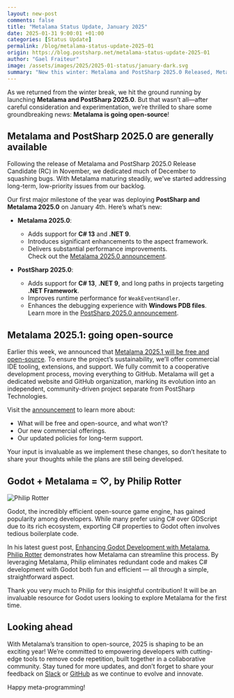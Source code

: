 ```yaml
---
layout: new-post
comments: false
title: "Metalama Status Update, January 2025"
date: 2025-01-31 9:00:01 +01:00
categories: [Status Update]
permalink: /blog/metalama-status-update-2025-01
origin: https://blog.postsharp.net/metalama-status-update-2025-01
author: "Gael Fraiteur"
image: /assets/images/2025/2025-01-status/january-dark.svg
summary: "New this winter: Metalama and PostSharp 2025.0 Released, Metalama Goes Open-Source!"
---
```


As we returned from the winter break, we hit the ground running by launching **Metalama and PostSharp 2025.0**. But that wasn’t all—after careful consideration and experimentation, we’re thrilled to share some groundbreaking news: **Metalama is going open-source**!  

## Metalama and PostSharp 2025.0 are generally available

Following the release of Metalama and PostSharp 2025.0 Release Candidate (RC) in November, we dedicated much of December to squashing bugs. With Metalama maturing steadily, we’ve started addressing long-term, low-priority issues from our backlog.  

Our first major milestone of the year was deploying **PostSharp and Metalama 2025.0** on January 4th. Here’s what’s new:  

- **Metalama 2025.0**:  
  - Adds support for **C# 13** and **.NET 9**.  
  - Introduces significant enhancements to the aspect framework.  
  - Delivers substantial performance improvements.  
  Check out the [Metalama 2025.0 announcement](/blog/metalama-2025-0-ga).  

- **PostSharp 2025.0**:  
  - Adds support for **C# 13**, **.NET 9**, and long paths in projects targeting **.NET Framework**.  
  - Improves runtime performance for `WeakEventHandler`.  
  - Enhances the debugging experience with **Windows PDB files**.  
  Learn more in the [PostSharp 2025.0 announcement](/blog/postsharp-2025-0-ga).  

## **Metalama 2025.1: going open-source**  

Earlier this week, we announced that [Metalama 2025.1 will be free and open-source](/blog/metalama-open-source-plans). To ensure the project’s sustainability, we’ll offer commercial IDE tooling, extensions, and support. We fully commit to a cooperative development process, moving everything to GitHub. Metalama will get a dedicated website and GitHub organization, marking its evolution into an independent, community-driven project separate from PostSharp Technologies.  

Visit the [announcement](/blog/metalama-open-source-plans) to learn more about:  
- What will be free and open-source, and what won’t?  
- Our new commercial offerings.  
- Our updated policies for long-term support.  

Your input is invaluable as we implement these changes, so don’t hesitate to share your thoughts while the plans are still being developed.  

## **Godot + Metalama = ♡, by Philip Rotter**  

<img src="/assets/images/2025/2025-01-godot/filip.jpg" alt="Philip Rotter" class="portrait" />

Godot, the incredibly efficient open-source game engine, has gained popularity among developers. While many prefer using C# over GDScript due to its rich ecosystem, exporting C# properties to Godot often involves tedious boilerplate code.  

In his latest guest post, [Enhancing Godot Development with Metalama](/blog/metalama-with-godot), [Philip Rotter](https://www.linkedin.com/in/philip-rotter-588a53259/) demonstrates how Metalama can streamline this process. By leveraging Metalama, Philip eliminates redundant code and makes C# development with Godot both fun and efficient — all through a simple, straightforward aspect.  

Thank you very much to Philip for this insightful contribution! It will be an invaluable resource for Godot users looking to explore Metalama for the first time.  

## **Looking ahead**  

With Metalama’s transition to open-source, 2025 is shaping to be an exciting year! We’re committed to empowering developers with cutting-edge tools to remove code repetition, built together in a collaborative community. Stay tuned for more updates, and don’t forget to share your feedback on [Slack](https://www.postsharp.net/) or [GitHub](https://github.com/orgs/metalama/discussions/388) as we continue to evolve and innovate. 

Happy meta-programming!

  
